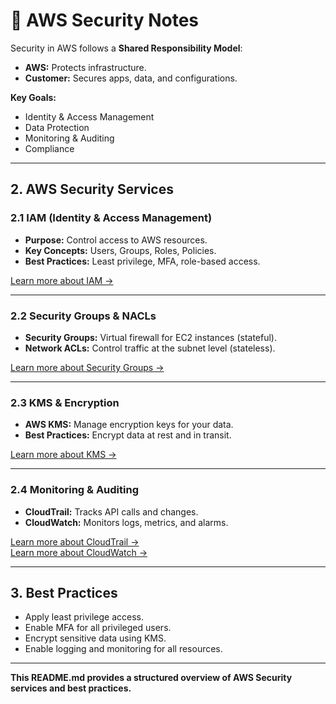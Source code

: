 # 🔐 AWS Security Notes

Security in AWS follows a **Shared Responsibility Model**:  
- **AWS:** Protects infrastructure.  
- **Customer:** Secures apps, data, and configurations.

**Key Goals:**
- Identity & Access Management
- Data Protection
- Monitoring & Auditing
- Compliance

---

## 2. AWS Security Services

### 2.1 IAM (Identity & Access Management)
- **Purpose:** Control access to AWS resources.
- **Key Concepts:** Users, Groups, Roles, Policies.
- **Best Practices:** Least privilege, MFA, role-based access.

[Learn more about IAM →](https://aws.amazon.com/iam/)

---

### 2.2 Security Groups & NACLs
- **Security Groups:** Virtual firewall for EC2 instances (stateful).  
- **Network ACLs:** Control traffic at the subnet level (stateless).

[Learn more about Security Groups →](https://docs.aws.amazon.com/vpc/latest/userguide/VPC_Security.html)  

---

### 2.3 KMS & Encryption
- **AWS KMS:** Manage encryption keys for your data.  
- **Best Practices:** Encrypt data at rest and in transit.

[Learn more about KMS →](https://aws.amazon.com/kms/)

---

### 2.4 Monitoring & Auditing
- **CloudTrail:** Tracks API calls and changes.  
- **CloudWatch:** Monitors logs, metrics, and alarms.  

[Learn more about CloudTrail →](https://aws.amazon.com/cloudtrail/)  
[Learn more about CloudWatch →](https://aws.amazon.com/cloudwatch/)

---

## 3. Best Practices

- Apply least privilege access.  
- Enable MFA for all privileged users.  
- Encrypt sensitive data using KMS.  
- Enable logging and monitoring for all resources.  

---

**This README.md provides a structured overview of AWS Security services and best practices.**
